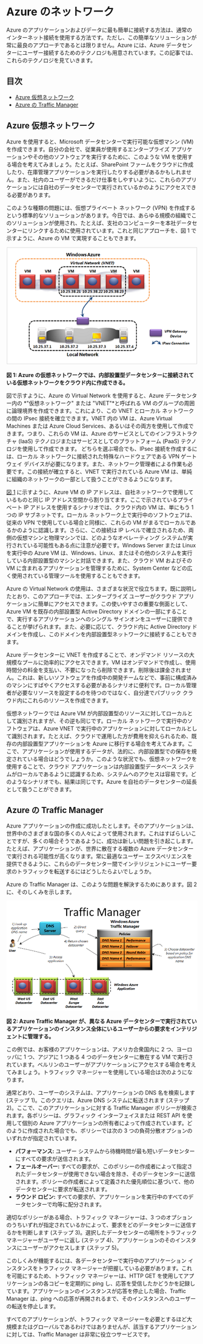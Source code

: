 # Azure のネットワーク

Azure のアプリケーションおよびデータに最も簡単に接続する方法は、通常のインターネット接続を使用する方法です。ただし、この簡単なソリューションが常に最良のアプローチであるとは限りません。Azure には、Azure データセンターにユーザー接続するためのテクノロジも用意されています。この記事では、これらのテクノロジを見ていきます。

## 目次

-   [Azure 仮想ネットワーク][Azure 仮想ネットワーク]
-   [Azure の Traffic Manager][Azure の Traffic Manager]

<a name="Vnet"></a>

## Azure 仮想ネットワーク

Azure を使用すると、Microsoft データセンターで実行可能な仮想マシン (VM) を作成できます。自分の会社で、従業員が使用するエンタープライズ アプリケーションやその他のソフトウェアを実行するために、このような VM を使用する場合を考えてみましょう。たとえば、SharePoint ファームをクラウドに作成したり、在庫管理アプリケーションを実行したりする必要があるかもしれません。また、社内のユーザーができるだけ仕事をしやすいように、これらのアプリケーションには自社のデータセンターで実行されているかのようにアクセスできる必要があります。

このような種類の問題には、仮想プライベート ネットワーク (VPN) を作成するという標準的なソリューションがあります。今日では、あらゆる規模の組織でこのソリューションが使用され、たとえば、支社のコンピューターを本社データセンターにリンクするために使用されています。これと同じアプローチを、図 1 で示すように、Azure の VM で実現することもできます。

<a name="Fig1"></a>

![01\_Networking][01\_Networking]

**図 1: Azure の仮想ネットワークでは、内部設置型データセンターに接続されている仮想ネットワークをクラウド内に作成できる。**

図で示すように、Azure の Virtual Network を使用すると、Azure データセンター内の *"仮想ネットワーク" または "VNET"*と呼ばれる VM のグループの周囲に論理境界を作成できます。これにより、この VNET とローカル ネットワークの間の IPsec 接続を確立できます。VNET 内の VM は、Azure Virtual Machines または Azure Cloud Services、あるいはその両方を使用して作成できます。つまり、これらの VM は、Azure のサービスとしてのインフラストラクチャ (IaaS) テクノロジまたはサービスとしてのプラットフォーム (PaaS) テクノロジを使用して作成できます。
どちらを選ぶ場合でも、IPsec 接続を作成するには、ローカル ネットワークに接続された特殊なハードウェアである VPN ゲートウェイ デバイスが必要になります。また、ネットワーク管理者による作業も必要です。この接続が確立すると、VNET で実行されている Azure VM は、単純に組織のネットワークの一部として扱うことができるようになります。

[図 1][図 1] に示すように、Azure VM の IP アドレスは、自社ネットワークで使用しているものと同じ IP アドレス空間から割り当てます。ここで示されているプライベート IP アドレスを使用するシナリオでは、クラウド内の VM は、単にもう 1 つの IP サブネットです。ローカル ネットワーク上で実行中のソフトウェアは、従来の VPN で使用している場合と同様に、これらの VM がまるでローカルであるかのように認識します。さらに、この接続は IP レベルで確立されるため、両側の仮想マシンと物理マシンでは、どのようなオペレーティング システムが実行されている可能性もある点に注意が必要です。Windows Server または Linux を実行中の Azure VM は、Windows、Linux、またはその他のシステムを実行している内部設置型のマシンと対話できます。また、クラウド VM およびその VM に含まれるアプリケーションを管理するために、System Center などの広く使用されている管理ツールを使用することもできます。

Azure の Virtual Network の使用は、さまざまな状況で役立ちます。既に説明したとおり、このアプローチでは、エンタープライズ ユーザーがクラウド アプリケーションに簡単にアクセスできます。この使いやすさの重要な側面として、Azure VM を既存の内部設置型 Active Directory ドメインの一部にすることで、実行するアプリケーションへのシングル サインオンをユーザーに提供できることが挙げられます。また、必要に応じて、クラウド内に Active Directory ドメインを作成し、このドメインを内部設置型ネットワークに接続することもできます。

Azure データセンターに VNET を作成することで、オンデマンド リソースの大規模なプールに効率的にアクセスできます。VM はオンデマンドで作成し、使用時間分の料金を支払い、不要になったら削除できます。削除後は課金されません。これは、新しいソフトウェアを作成中の開発チームなどで、事前に構成済みのマシンにすばやくアクセスする必要があるシナリオに便利です。ローカル管理者が必要なリソースを設定するのを待つのではなく、自分達でパブリック クラウド内にこれらのリソースを作成できます。

仮想ネットワークでは Azure VM が内部設置型のリソースに対してローカルとして識別されますが、その逆も同じです。ローカル ネットワークで実行中のソフトウェアは、Azure VNET で実行中のアプリケーションに対してローカルとして識別されます。たとえば、クラウドで運用した方が費用を抑えられるため、既存の内部設置型アプリケーションを Azure に移行する場合を考えてみます。ここで、アプリケーションが使用するデータが、法的に、内部設置型での保存を規定されている場合はどうでしょうか。このような状況でも、仮想ネットワークを使用することで、クラウド アプリケーションは内部設置型データベース システムがローカルであるように認識するため、システムへのアクセスは容易です。どのようなシナリオでも、結果は同じです。Azure を自社のデータセンターの延長として扱うことができます。

<a name="TrafficMngr"></a>

## Azure の Traffic Manager

Azure アプリケーションの作成に成功したとします。そのアプリケーションは、世界中のさまざまな国の多くの人々によって使用されます。これはすばらしいことですが、多くの場合そうであるように、成功は新しい問題を引き起こします。たとえば、アプリケーションが、世界に散在する複数の Azure データセンターで実行される可能性が高くなります。常に最適なユーザー エクスペリエンスを提供できるように、これらのデータセンター間でインテリジェントにユーザー要求のトラフィックを転送するにはどうしたらよいでしょうか。

Azure の Traffic Manager は、このような問題を解決するためにあります。図 2 に、そのしくみを示します。

<a name="Fig3"></a>

![03\_TrafficManager][03\_TrafficManager]

**図 2: Azure Traffic Manager が、異なる Azure データセンターで実行されているアプリケーションのインスタンス全体にいるユーザーからの要求をインテリジェントに管理する。**

この例では、お客様のアプリケーションは、アメリカ合衆国内に 2 つ、ヨーロッパに 1 つ、アジアに 1 つある 4 つのデータセンターに散在する VM で実行されています。ベルリンのユーザーがアプリケーションにアクセスする場合を考えてみましょう。トラフィック マネージャーを使用している場合は次のようになります。

通常どおり、ユーザーのシステムは、アプリケーションの DNS 名を検索します (ステップ 1)。このクエリは、Azure DNS システムに転送されます (ステップ 2)。ここで、このアプリケーションに対する Traffic Manager ポリシーが検索されます。各ポリシーは、グラフィック インターフェイスまたは REST API を使用して個別の Azure アプリケーションの所有者によって作成されています。どのように作成された場合でも、ポリシーでは次の 3 つの負荷分散オプションのいずれかが指定されています。

-   **パフォーマンス:** ユーザー システムから待機時間が最も短いデータセンターにすべての要求が送信されます。
-   **フェールオーバー:** すべての要求が、このポリシーの作成者によって指定されたデータセンターが使用できない場合を除き、そのデータセンターに送信されます。ポリシーの作成者によって定義された優先順位に基づいて、他のデータセンターに要求が転送されます。
-   **ラウンド ロビン:** すべての要求が、アプリケーションを実行中のすべてのデータセンターで均等に配分されます。

適切なポリシーがある場合、トラフィック マネージャーは、3 つのオプションのうちいずれが指定されているかによって、要求をどのデータセンターに送信するかを判断します (ステップ 3)。選択したデータセンターの場所をトラフィック マネージャーがユーザーに返し (ステップ 4)、アプリケーションのそのインスタンスにユーザーがアクセスします (ステップ 5)。

このしくみが機能するには、各データセンターで実行中のアプリケーション インスタンスをトラフィック マネージャーが把握している必要があります。これを可能にするため、トラフィック マネージャーは、HTTP GET を使用してアプリケーションの各コピーを定期的に ping し、応答を受信したかどうかを記録しています。アプリケーションのインスタンスが応答を停止した場合、Traffic Manager は、ping への応答が再開されるまで、そのインスタンスへのユーザーの転送を停止します。

すべてのアプリケーションが、トラフィック マネージャーを必要とするほど大規模またはグローバルであるわけではありませんが、該当するアプリケーションに対しては、Traffic Manager は非常に役立つサービスです。

  [Azure 仮想ネットワーク]: #Vnet
  [Azure の Traffic Manager]: #TrafficMngr
  [01\_Networking]: ./media/azure-networking/Networking_01Networking.png
  [図 1]: #Fig1
  [03\_TrafficManager]: ./media/azure-networking/Networking_03TrafficManager.png
